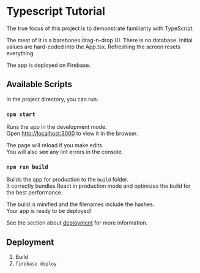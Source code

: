 # Typescript Tutorial

The true focus of this project is to demonstrate familiarity with TypeScript.

The meat of it is a barebones drag-n-drop UI. There is no database. Initial values are hard-coded into the App.tsx. Refreshing the screen resets everything.

The app is deployed on Firebase.

## Available Scripts

In the project directory, you can run:

### `npm start`

Runs the app in the development mode.\
Open [http://localhost:3000](http://localhost:3000) to view it in the browser.

The page will reload if you make edits.\
You will also see any lint errors in the console.

### `npm run build`

Builds the app for production to the `build` folder.\
It correctly bundles React in production mode and optimizes the build for the best performance.

The build is minified and the filenames include the hashes.\
Your app is ready to be deployed!

See the section about [deployment](https://facebook.github.io/create-react-app/docs/deployment) for more information.

## Deployment

1. Build
2. `firebase deploy`
